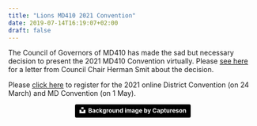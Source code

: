 ```yaml
---
title: "Lions MD410 2021 Convention"
date: 2019-07-14T16:19:07+02:00
draft: false
---
```


The Council of Governors of MD410 has made the sad but necessary decision to present the 2021 MD410 Convention virtually. Please [see here](docs/cancellation.pdf) for a letter from Council Chair Herman Smit about the decision. 

Please [click here](/registration) to register for the 2021 online District Convention (on 24 March) and MD Convention (on 1 May).

<!-- <script src="https://ajax.googleapis.com/ajax/libs/jquery/3.4.1/jquery.min.js"></script> -->
<!-- <script src="/js/countdown.js"></script> -->
<!-- <div id="countdown">Clock</div> -->

<center><a style="background-color:black;color:white;text-decoration:none;padding:4px 6px;font-family:-apple-system, BlinkMacSystemFont, &quot;San Francisco&quot;, &quot;Helvetica Neue&quot;, Helvetica, Ubuntu, Roboto, Noto, &quot;Segoe UI&quot;, Arial, sans-serif;font-size:12px;font-weight:bold;line-height:1.2;display:inline-block;border-radius:3px" href="https://unsplash.com/@captureson?utm_medium=referral&amp;utm_campaign=photographer-credit&amp;utm_content=creditBadge" target="_blank" rel="noopener noreferrer" title="Download free do whatever you want high-resolution photos from Captureson"><span style="display:inline-block;padding:2px 3px"><svg xmlns="http://www.w3.org/2000/svg" style="height:12px;width:auto;position:relative;vertical-align:middle;top:-2px;fill:white" viewBox="0 0 32 32"><title>unsplash-logo</title><path d="M10 9V0h12v9H10zm12 5h10v18H0V14h10v9h12v-9z"></path></svg></span><span style="display:inline-block;padding:2px 3px">Background image by Captureson</span></a></center>
